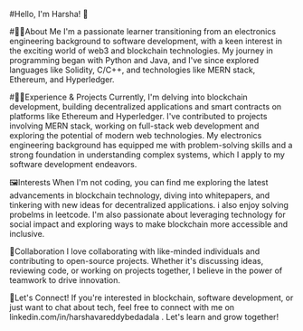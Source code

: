 #Hello, I'm Harsha! 👋

#🧑‍💻About Me
I'm a passionate learner transitioning from an electronics engineering background to software development, 
with a keen interest in the exciting world of web3 and blockchain technologies.
My journey in programming began with Python and Java, and I've since explored languages like Solidity, 
C/C++, and technologies like MERN stack, Ethereum, and Hyperledger.

#👷‍♂️Experience & Projects
Currently, I'm delving into blockchain development, building decentralized applications and smart contracts on platforms like Ethereum and Hyperledger.
I've contributed to projects involving MERN stack, working on full-stack web development and exploring the potential of modern web technologies.
My electronics engineering background has equipped me with problem-solving skills and a strong foundation in understanding complex systems, which I apply to my software development endeavors.

🖼️Interests
When I'm not coding, you can find me exploring the latest advancements in blockchain technology,
diving into whitepapers, and tinkering with new ideas for decentralized applications. 
i also enjoy solving probelms in leetcode.
I'm also passionate about leveraging technology for social impact and exploring ways to make blockchain more accessible and inclusive.

🤝Collaboration
I love collaborating with like-minded individuals and contributing to open-source projects. 
Whether it's discussing ideas, reviewing code, or working on projects together, I believe in the power of teamwork to drive innovation.

🔗Let's Connect!
If you're interested in blockchain, software development, or just want to chat about tech, feel free to connect with me on linkedin.com/in/harshavareddybedadala
. Let's learn and grow together!

